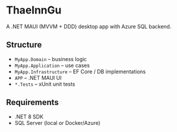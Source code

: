 # ThaeInnGu

A .NET MAUI (MVVM + DDD) desktop app with Azure SQL backend.

## Structure
- `MyApp.Domain` – business logic
- `MyApp.Application` – use cases
- `MyApp.Infrastructure` – EF Core / DB implementations
- `APP` – .NET MAUI UI
- `*.Tests` – xUnit unit tests

## Requirements
- .NET 8 SDK
- SQL Server (local or Docker/Azure)
